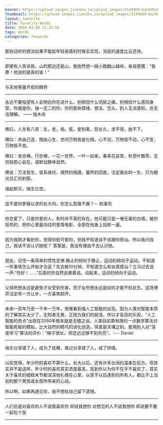 ```yaml
---
banner: https://upload-images.jianshu.io/upload_images/2149459-bac9dbe02251a62d.jpg?imageMogr2/auto-orient/strip%7CimageView2/2/w/700
thumbnail: https://upload-images.jianshu.io/upload_images/2149459-bac9dbe02251a62d.jpg?imageMogr2/auto-orient/strip%7CimageView2/2/w/700 
layout: favorite
title: Favorite Words
date: 2018-03-08 11:25:54
tags: Words
categories: favwords
---
```


那些动听的想法如果不能趁年轻易感的时候去实现，消逝的速度比云还快。

--- ---

即使有人告诉我，山的那边还是山，我依然想一路小跑翻山越岭，亲自感慨：“我靠！他说的是真的诶！”

--- ---

与天地等量齐观的眼界

--- ---

永远不要指望有人会明白你在说什么，别相信什么切肤之痛，别相信什么感同身受，你就是你，独一无二的你，你的那些情绪、想法、念头，别人无法感知，亦无法理解。 —— 独木舟

--- ---
<!--more-->
佛曰，人生有八苦：生，老，病，死，爱别离，怨长久，求不得，放不下。 ﻿

佛曰：命由己造，相由心生，世间万物皆是化相，心不动，万物皆不动，心不变，万物皆不变。﻿

佛曰：坐亦禅，行亦禅，一花一世界，一叶一如来，春来花自青，秋至叶飘零，无穷般若心自在，语默动静体自然。 ﻿

佛说：万法皆生，皆系缘份，偶然的相遇，暮然的回首，注定彼此的一生，只为眼光交汇的刹那。 ﻿

缘起即灭，缘生已空。

--- ---

这不是你梦寐以求的长大吗，你怎么愁眉不展？-- 别辜负

--- ---

你恋爱了，只是你爱的人，有时并不真的存在。他可能只是一堵无辜的白墙，被你狂热的，把你心里最向往的爱情电影，全部在他身上投影一遍。

--- ---

因为我刚才看到你，觉得你挺可爱的，但我不知道该不该跟你搭讪，所以我问自己，我该不该认识她呢？
答案是，我没有理由不去认识她。

--- ---

朋友，记住一条简单的惯性定律:静止的倾向于静止，运动的倾向于运动。不知道一件事情怎么开始才合适？先去做10分钟。不知道怎么和女孩搭讪？立马过去说一声:“你好！……”后面的你自然会接着说。动起来，运动的倾向于运动。

--- ---

父母所想永远是避免子女受到伤害，而子女所想永远是如何才能不枉此生。这场博弈注定有一方让步，一方喜笑颜开。

--- ---

未来一百年乃至一千年一万年，很难看到强人工智能的出现。因为人类对智能本质的了解其实太少了。无知者无畏，正因为我们的肤浅，所以才盲目的乐观，“人工智能的奇点”出现在2050年根本就是无稽之谈。人类目前靠有限的一点数学算法对智能死板的模拟，比大自然的精巧的进化创造，简直是天壤之别。套用别人对“深度学习”算法的评价：“梯子很长，但还远远够不到月亮”。
--- Daniel

--- ---

快乐分享错了人，成为了炫耀，难过分享错了人，成了矫情。

--- ---

以前觉得，年少时的喜欢不算什么，长大以后，还有许多壮阔的温柔在前方。但其实并不是这样，年少时的喜欢其实浓度最高，高到你以为你不在乎不喜欢了，其实关于喜欢的细枝末节都深深地扎根在心里，以至于以后遇到的所有人，都比不上当初的那个男孩或女孩所带来的心动。

所以啊，如果再遇见你，我不想给自己留下遗憾。

--- ---

人们总是对喜欢的人不说我喜欢你 却说我想你 
对想见的人不说我想你 却说要不要一起吃个饭

--- ---
